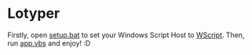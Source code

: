 # Lotyper

Firstly, open [setup.bat](setup.bat) to set your Windows Script Host to [WScript](https://docs.microsoft.com/en-us/windows-server/administration/windows-commands/wscript).
Then, run [app.vbs](app.vbs) and enjoy! :D